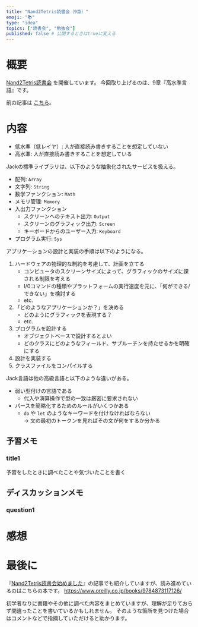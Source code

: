 ```yaml
---
title: "Nand2Tetris読書会（9章）"
emoji: "📚"
type: "idea"
topics: ["読書会", "勉強会"]
published: false # 公開するときはtrueに変える
---
```


# 概要

[Nand2Tetris読書会](https://zenn.dev/tomom1_s/articles/nand2tetris-00) を開催しています。
今回取り上げるのは、9章『高水準言語』です。

前の記事は [こちら](https://zenn.dev/tomom1_s/articles/nand2tetris-08)。

# 内容

- 低水準（低レイヤ）: 人が直接読み書きすることを想定していない
- 高水準: 人が直接読み書きすることを想定している

Jackの標準ライブラリは、以下のような抽象化されたサービスを扱える。

- 配列: `Array`
- 文字列: `String`
- 数学ファンクション: `Math`
- メモリ管理: `Memory`
- 入出力ファンクション
  - スクリーンへのテキスト出力: `Output`
  - スクリーンのグラフィック出力: `Screen`
  - キーボードからのユーザー入力: `Keyboard`
- プログラム実行: `Sys`

アプリケーションの設計と実装の手順は以下のようになる。

1. ハードウェアの物理的な制約を考慮して、計画を立てる
    - コンピュータのスクリーンサイズによって、グラフィックのサイズに課される制限を考える
    - I/0コマンドの種類やプラットフォームの実行速度を元に、「何ができる/できない」を検討する
    - etc.
1. 「どのようなアプリケーションか？」を決める
    - どのようにグラフィックを表現する？
    - etc.
1. プログラムを設計する
    - オブジェクトベースで設計するとよい
    - どのクラスにどのようなフィールド、サブルーチンを持たせるかを明確にする
1. 設計を実装する
1. クラスファイルをコンパイルする

Jack言語は他の高級言語と以下のような違いがある。

- 弱い型付けの言語である
  - 代入や演算操作で型の一致は厳密に要求されない
- パースを簡略化するためのルールがいくつかある
  - `do` や `let` のようなキーワードを付けなければならない  
  → 文の最初のトークンを見ればその文が何をするか分かる

## 予習メモ

### title1

予習をしたときに調べたことや気づいたことを書く

## ディスカッションメモ

### question1

# 感想

# 最後に

『[Nand2Tetris読書会始めました](https://zenn.dev/tomom1_s/articles/nand2tetris-00)』の記事でも紹介していますが、読み進めているのはこちらの本です。
https://www.oreilly.co.jp/books/9784873117126/

初学者なりに書籍やその他に調べた内容をまとめていますが、理解が足りておらず間違ったことを書いているかもしれません。
そのような箇所を見つけた場合はコメントなどで指摘していただけると助かります。

<!-- 次の記事は [こちら](https://zenn.dev/tomom1_s/articles/nand2tetris-10)。 -->

